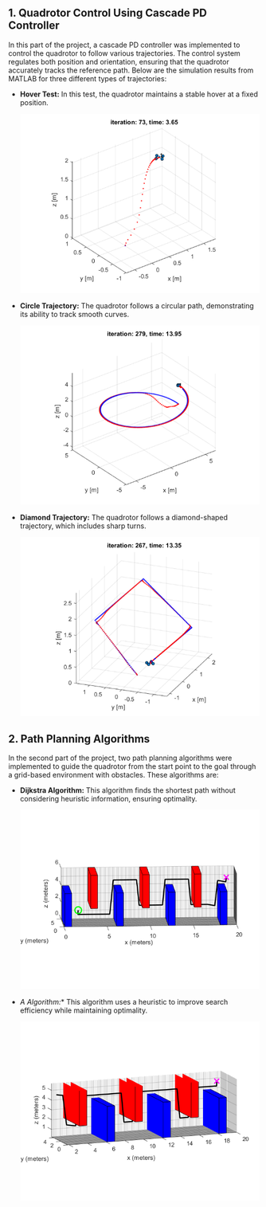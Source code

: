 ## 1. Quadrotor Control Using Cascade PD Controller

In this part of the project, a cascade PD controller was implemented to control the quadrotor to follow various trajectories. The control system regulates both position and orientation, ensuring that the quadrotor accurately tracks the reference path. Below are the simulation results from MATLAB for three different types of trajectories:

- **Hover Test:** In this test, the quadrotor maintains a stable hover at a fixed position.

  ![Hover Test](./assets/hover.png)

- **Circle Trajectory:** The quadrotor follows a circular path, demonstrating its ability to track smooth curves.

  ![Circle Trajectory](./assets/circle.png)

- **Diamond Trajectory:** The quadrotor follows a diamond-shaped trajectory, which includes sharp turns.

  ![Diamond Trajectory](./assets/diamond.png)


## 2. Path Planning Algorithms

In the second part of the project, two path planning algorithms were implemented to guide the quadrotor from the start point to the goal through a grid-based environment with obstacles. These algorithms are:

- **Dijkstra Algorithm:** This algorithm finds the shortest path without considering heuristic information, ensuring optimality.
  
  ![Dijkstra Algorithm](./assets/Dijkstra.png)

- **A* Algorithm:** This algorithm uses a heuristic to improve search efficiency while maintaining optimality.

  ![A* Algorithm](./assets/A.png)
